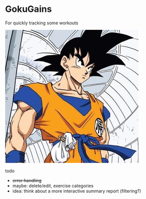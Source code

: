 # GokuGains

For quickly tracking some workouts

![img](goku.jpeg)

todo

- ~~error handling~~
- maybe: delete/edit, exercise categories
- idea: think about a more interactive summary report (filtering?)
